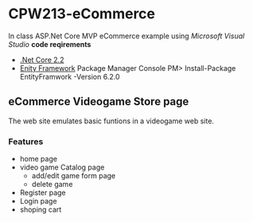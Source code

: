 # CPW213-eCommerce
In class ASP.Net Core MVP eCommerce example 
using *Microsoft Visual Studio*
**code reqirements**
* [.Net Core 2.2](https://dotnet.microsoft.com/download)
* [Enity Framework](https://www.entityframeworktutorial.net/what-is-entityframework.aspx)
  Package Manager Console PM> Install-Package EntityFramwork -Version 6.2.0

## eCommerce Videogame Store page
The web site emulates basic funtions in a videogame web site.
### Features
* home page
* video game Catalog page
  * add/edit game form page
  * delete game
* Register page
* Login page
* shoping cart
